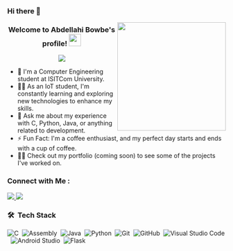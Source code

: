 ### Hi there 👋

<img width="250" align="right" src="https://c.tenor.com/_DOBjnGspYAAAAAM/code-coding.gif">

<h3 align="center">
  Welcome to Abdellahi Bowbe's profile!
  <img src="https://media.giphy.com/media/hvRJCLFzcasrR4ia7z/giphy.gif" width="28">
</h3>

<!-- Typing SVG by DenverCoder1 - https://github.com/DenverCoder1/readme-typing-svg -->
<p align="center">
  <a href="https://github.com/DenverCoder1/readme-typing-svg">
    <img src="https://readme-typing-svg.herokuapp.com/?lines=Computer%20Engineering%20Student;Always%20learning%20new%20things&font=Fira%20Code&center=true&width=440&height=45&color=f75c7e&vCenter=true&size=22">
  </a>
</p> 

- 🏢 I'm a Computer Engineering student at ISITCom University.  
- 👨‍💻 As an IoT student, I'm constantly learning and exploring new technologies to enhance my skills.  
- 💬 Ask me about my experience with C, Python, Java, or anything related to development.  
- ⚡ Fun Fact: I'm a coffee enthusiast, and my perfect day starts and ends with a cup of coffee.  
- 👨‍💻 Check out my portfolio (coming soon) to see some of the projects I've worked on.  

### Connect with Me :

<a href="https://linkedin.com/in/abdellahi-bowbe" target="_blank">
  <img src="https://img.shields.io/badge/-Abdellahi%20Bowbe-0077B5?style=for-the-badge&logo=Linkedin&logoColor=white"/>
</a>
<a href="https://t.me/Abdellahi_Bowbe" target="_blank">
  <img src="https://img.shields.io/badge/-Abdellahi%20Bowbe-0077B5?style=for-the-badge&logo=Telegram&logoColor=white"/>
</a>

### 🛠 &nbsp;Tech Stack

![C](https://img.shields.io/badge/-C-05122A?style=flat&logo=C)&nbsp;
![Assembly](https://img.shields.io/badge/-Assembly-05122A?style=flat&logo=Assembly&logoColor=1572B6)&nbsp;
![Java](https://img.shields.io/badge/-Java-05122A?style=flat&logo=Java)&nbsp;
![Python](https://img.shields.io/badge/-Python-05122A?style=flat&logo=python)&nbsp;
![Git](https://img.shields.io/badge/-Git-05122A?style=flat&logo=git)&nbsp;
![GitHub](https://img.shields.io/badge/-GitHub-05122A?style=flat&logo=github)&nbsp;
![Visual Studio Code](https://img.shields.io/badge/-Visual%20Studio%20Code-05122A?style=flat&logo=visual-studio-code&logoColor=007ACC)&nbsp;
![Android Studio](https://img.shields.io/badge/-Android%20Studio-05122A?style=flat&logo=android-studio)&nbsp;
![Flask](https://img.shields.io/badge/-Flask-05122A?style=flat&logo=flask)&nbsp;
```

